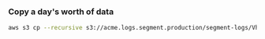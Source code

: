 
### Copy a day's worth of data

```bash
aws s3 cp --recursive s3://acme.logs.segment.production/segment-logs/VhBYQcAjH5/1432684800000/ /tmp/1432684800000
```